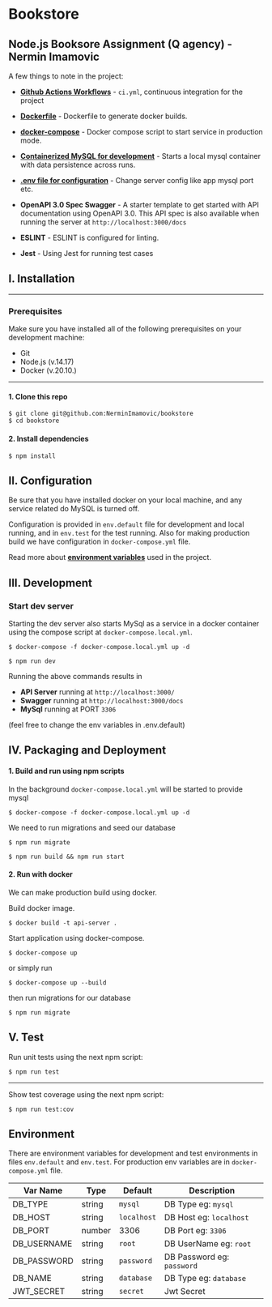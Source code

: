 # Bookstore

## Node.js Booksore Assignment (Q agency) - Nermin Imamovic

A few things to note in the project:
* **[Github Actions Workflows](https://github.com/NerminImamovic/bookstore/tree/master/.github/workflows)** -
`ci.yml`, continuous integration for the project 

* **[Dockerfile](https://github.com/NerminImamovic/bookstore/blob/master/Dockerfile)** - Dockerfile to generate docker builds.

* **[docker-compose](https://github.com/NerminImamovic/bookstore/blob/master/docker-compose.yml)** - Docker compose script to start service in production mode.

* **[Containerized MySQL for development](#iii-development)** - Starts a local mysql container with data persistence across runs.

* **[.env file for configuration](#environment)** - Change server config like app mysql port etc.

* **OpenAPI 3.0 Spec Swagger** - A starter template to get started with API documentation using OpenAPI 3.0. This API spec is also available when running the server at `http://localhost:3000/docs`
* **ESLINT** - ESLINT is configured for linting.
* **Jest** - Using Jest for running test cases

## I. Installation

---

### Prerequisites
Make sure you have installed all of the following prerequisites on your development machine:
* Git
* Node.js (v.14.17)
* Docker (v.20.10.)

---

#### 1. Clone this repo

```
$ git clone git@github.com:NerminImamovic/bookstore
$ cd bookstore
```

#### 2. Install dependencies

```
$ npm install
```

## II. Configuration

Be sure that you have installed docker on your local machine, and any service related do MySQL is turned off. 

Configuration is provided in `env.default` file for development and local running, and in `env.test` for the test running. Also for making production build we have configuration in `docker-compose.yml` file.

Read more about **[environment variables](#environment)** used in the project.

## III. Development

### Start dev server
Starting the dev server also starts MySql as a service in a docker container using the compose script at `docker-compose.local.yml`.

```
$ docker-compose -f docker-compose.local.yml up -d
```

```
$ npm run dev
```
Running the above commands results in 
* **API Server** running at `http://localhost:3000/`
* **Swagger** running at `http://localhost:3000/docs`
* **MySql** running at PORT `3306`

(feel free to change the env variables in .env.default)

## IV. Packaging and Deployment

#### 1. Build and run using npm scripts 

In the background `docker-compose.local.yml` will be started to provide mysql

```
$ docker-compose -f docker-compose.local.yml up -d
```

We need to run migrations and seed our database

```
$ npm run migrate
```

```
$ npm run build && npm run start
```

#### 2. Run with docker

We can make production build using docker.

Build docker image.

```
$ docker build -t api-server .
```

Start application using docker-compose.

```
$ docker-compose up
```

or simply run

```
$ docker-compose up --build
```

then run migrations for our database

```
$ npm run migrate
```

## V. Test

Run unit tests using the next npm script:

```
$ npm run test
```

---

Show test coverage using the next npm script:

```
$ npm run test:cov
```

## Environment
There are environment variables for development and test environments in files `env.default` and `env.test`. For production env variables are in `docker-compose.yml` file.

| Var Name  | Type  | Default | Description  |
|---|---|---|---|
| DB_TYPE  | string  | `mysql` | DB Type eg: `mysql`  
| DB_HOST  | string  | `localhost` | DB Host eg: `localhost`  |
| DB_PORT  | number  | 3306 | DB Port eg: `3306`  |
| DB_USERNAME  | string  | `root` | DB UserName eg: `root`  |
| DB_PASSWORD  | string  | `password` | DB Password eg: `password`  |
| DB_NAME  | string  | `database` | DB Type eg: `database`  |
| JWT_SECRET | string  | `secret` | Jwt Secret |
